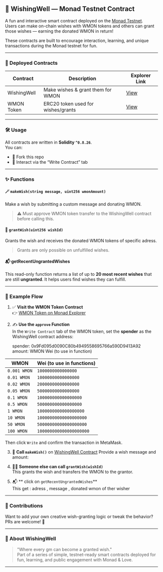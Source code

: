 ## 🔮 WishingWell — Monad Testnet Contract

A fun and interactive smart contract deployed on the [Monad Testnet](https://testnet.monadexplorer.com).  
Users can make on-chain wishes with WMON tokens and others can grant those wishes — earning the donated WMON in return!

These contracts are built to encourage interaction, learning, and unique transactions during the Monad testnet for fun.

---

### 🚀 Deployed Contracts

| Contract      | Description                          | Explorer Link |
|--------------|--------------------------------------|---------------|
| WishingWell  | Make wishes & grant them for WMON    | [View](https://testnet.monadexplorer.com/address/0x9Fd095d0090C80b4949558695766a590D9413A92?tab=Contract) |
| WMON Token   | ERC20 token used for wishes/grants   | [View](https://testnet.monadexplorer.com/token/0x760AfE86e5de5fa0Ee542fc7B7B713e1c5425701?tab=Contract) |

---

### 🛠️ Usage

All contracts are written in **Solidity `^0.8.26`**.  
You can:

- 🔁 Fork this repo
- 🧾 Interact via the “Write Contract” tab

---

### ✨ Functions

#### 🪄 `makeWish(string message, uint256 wmonAmount)`
Make a wish by submitting a custom message and donating WMON.  
> ⚠️ Must approve WMON token transfer to the WishingWell contract before calling this.

#### 🎁 `grantWish(uint256 wishId)`
Grants the wish and receives the donated WMON tokens of specific adress.  
> Grants are only possible on unfulfilled wishes.

#### 📬 getRecentUngrantedWishes
This read-only function returns a list of up to **20 most recent wishes** that are still **ungranted**. It helps users find wishes they can fulfill.

---

### 📌 Example Flow

1. ✅ **Visit the WMON Token Contract**  
   👉 [WMON Token on Monad Explorer](https://testnet.monadexplorer.com/token/0x760AfE86e5de5fa0Ee542fc7B7B713e1c5425701?tab=Contract)

2. ✍️ **Use the `approve` Function**  
   In the `Write Contract` tab of the WMON token, set the **spender** as the WishingWell contract address:

   spender: 0x9Fd095d0090C80b4949558695766a590D9413A92
   amount: WMON	Wei (to use in function)

| WMON         | Wei (to use in functions)        |
|--------------|----------------------------------|
| `0.001 WMON` | `1000000000000000`               |
| `0.01 WMON`  | `10000000000000000`              |
| `0.02 WMON`  | `20000000000000000`              |
| `0.05 WMON`  | `50000000000000000`              |
| `0.1 WMON`   | `100000000000000000`             |
| `0.5 WMON`   | `500000000000000000`             |
| `1 WMON`     | `1000000000000000000`            |
| `10 WMON`    | `10000000000000000000`           |
| `50 WMON`    | `50000000000000000000`           |
| `100 WMON`   | `100000000000000000000`          |

   Then click `Write` and confirm the transaction in MetaMask.

3. 🌠 **Call `makeWish()`** on [WishingWell Contract](https://testnet.monadexplorer.com/address/0x9Fd095d0090C80b4949558695766a590D9413A92?tab=Contract)
Provide a wish message and amount:


4. 🧙‍♂️ **Someone else can call `grantWish(wishId)`**  
This grants the wish and transfers the WMON to the grantor.

5. 📬 ** click on `getRecentUngrantedWishes`**  
This get : adress , message , donated wmon of ther wisher


---

### 🤝 Contributions

Want to add your own creative wish-granting logic or tweak the behavior?  
PRs are welcome! 🎉

---

### 🧙 About WishingWell

> "Where every gm can become a granted wish."  
Part of a series of simple, testnet-ready smart contracts deployed for fun, learning, and public engagement with Monad & Love.

---
